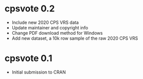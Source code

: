 # cpsvote 0.2

- Include new 2020 CPS VRS data
- Update maintainer and copyright info
- Change PDF download method for Windows
- Add new dataset, a 10k row sample of the raw 2020 CPS VRS

# cpsvote 0.1

- Initial submission to CRAN
